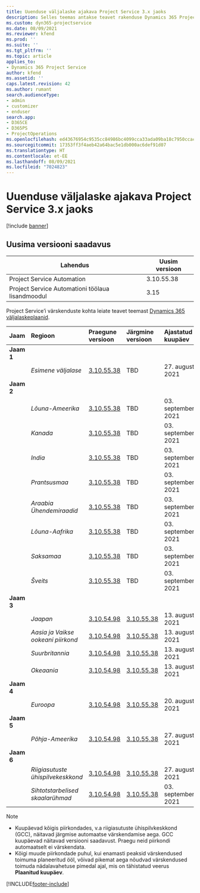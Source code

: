 ```yaml
---
title: Uuenduse väljalaske ajakava Project Service 3.x jaoks
description: Selles teemas antakse teavet rakenduse Dynamics 365 Project Service Automation saadaolevate ja tulevaste väljaannete kohta.
ms.custom: dyn365-projectservice
ms.date: 08/09/2021
ms.reviewer: kfend
ms.prod: ''
ms.suite: ''
ms.tgt_pltfrm: ''
ms.topic: article
applies_to:
- Dynamics 365 Project Service
author: kfend
ms.assetid: ''
caps.latest.revision: 42
ms.author: rumant
search.audienceType:
- admin
- customizer
- enduser
search.app:
- D365CE
- D365PS
- ProjectOperations
ms.openlocfilehash: ed43676954c9535cc84986bc4099cca33ada09ba18c7950ccacb0dec575d0636
ms.sourcegitcommit: 17353ff3f4aeb42a64bac5e1db000ac6def91d07
ms.translationtype: HT
ms.contentlocale: et-EE
ms.lasthandoff: 08/09/2021
ms.locfileid: "7024823"
---
```

# <a name="update-release-schedule-for-project-service-3x"></a>Uuenduse väljalaske ajakava Project Service 3.x jaoks

[!include [banner](../includes/psa-now-project-operations.md)]

## <a name="latest-version-availability"></a>Uusima versiooni saadavus

| Lahendus  | Uusim versioon |
|-------|----|
| Project Service Automation    | 3.10.55.38 |
| Project Service Automationi töölaua lisandmoodul                | 3.15          |

Project Service’i värskenduste kohta leiate teavet teemast [Dynamics 365 väljalaskeplaanid](/dynamics365/release-plans/). 

| Jaam  | Regioon | Praegune versioon | Järgmine versioon |  Ajastatud kuupäev
| :---   | :---   | :---   | :---   |:---   |         
|<strong>Jaam 1</strong> | |  |  | |
| | <i>Esimene väljalase</i> | [3.10.55.38](whats-new-ur-34.md) | TBD | 27. august 2021
|<strong>Jaam 2</strong> | |  |  | |
| | <i>Lõuna-Ameerika</i> | [3.10.55.38](whats-new-ur-34.md) | TBD | 03. september 2021
| | <i>Kanada</i> | [3.10.55.38](whats-new-ur-34.md) | TBD | 03. september 2021
| | <i>India</i> | [3.10.55.38](whats-new-ur-34.md) | TBD | 03. september 2021
| | <i>Prantsusmaa</i> | [3.10.55.38](whats-new-ur-34.md) | TBD | 03. september 2021
| | <i>Araabia Ühendemiraadid</i> | [3.10.55.38](whats-new-ur-34.md) | TBD | 03. september 2021
| | <i>Lõuna-Aafrika</i> | [3.10.55.38](whats-new-ur-34.md) | TBD | 03. september 2021
| | <i>Saksamaa</i> | [3.10.55.38](whats-new-ur-34.md) | TBD | 03. september 2021
| | <i>Šveits</i> | [3.10.55.38](whats-new-ur-34.md) | TBD | 03. september 2021
|<strong>Jaam 3</strong> | |  |  | |
| | <i>Jaapan</i> | [3.10.54.98](whats-new-ur-33.md) | [3.10.55.38](whats-new-ur-34.md) | 13. august 2021
| | <i>Aasia ja Vaikse ookeani piirkond</i> | [3.10.54.98](whats-new-ur-33.md) | [3.10.55.38](whats-new-ur-34.md) | 13. august 2021
| | <i>Suurbritannia</i> | [3.10.54.98](whats-new-ur-33.md) | [3.10.55.38](whats-new-ur-34.md) | 13. august 2021
| | <i>Okeaania</i> | [3.10.54.98](whats-new-ur-33.md) | [3.10.55.38](whats-new-ur-34.md) | 13. august 2021
|<strong>Jaam 4</strong> | |  |  | |
| | <i>Euroopa</i> | [3.10.54.98](whats-new-ur-33.md) | [3.10.55.38](whats-new-ur-34.md) | 20. august 2021
|<strong>Jaam 5</strong> | |  |  | |
| | <i>Põhja-Ameerika</i> | [3.10.54.98](whats-new-ur-33.md) | [3.10.55.38](whats-new-ur-34.md) | 27. august 2021
|<strong>Jaam 6</strong> | |  |  | |
| | <i>Riigiasutuste ühispilvekeskkond</i> | [3.10.54.98](whats-new-ur-33.md) | [3.10.55.38](whats-new-ur-34.md) | 27. august 2021
| | <i>Sihtotstarbelised skaalarühmad</i> | [3.10.54.98](whats-new-ur-33.md) | [3.10.55.38](whats-new-ur-34.md) | 03. september 2021

>[!Note]
> - Kuupäevad kõigis piirkondades, v.a riigiasutuste ühispilvkeskkond (GCC), näitavad järgmise automaatse värskendamise aega. GCC kuupäevad näitavad versiooni saadavust. Praegu neid piirkondi automaatselt ei värskendata.
> - Kõigi muude piirkondade puhul, kui enamasti peaksid värskendused toimuma planeeritud ööl, võivad pikemat aega nõudvad värskendused toimuda nädalavahetuse pimedal ajal, mis on tähistatud veerus **Plaanitud kuupäev**.


[!INCLUDE[footer-include](../includes/footer-banner.md)]
